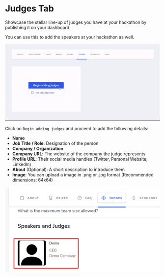 # Judges Tab

Showcase the stellar line-up of judges you have at your hackathon by publishing it on your dashboard.

You can use this to add the speakers at your hackathon as well.

![](../../.gitbook/assets/ezgif.com-gif-maker-1-.gif)

Click on `Begin adding judges` and proceed to add the following details:

* **Name**
* **Job Title / Role**: Designation of the person
* **Company / Organization**
* **Company URL**: The website of the company the judge represents
* **Profile URL**: Their social media handles \(Twitter, Personal Website, LinkedIn\)
* **About** \(Optional\): A short description to introduce them
* **Image**: You can upload a image in .png or .jpg format \(Recommended dimensions: 64x64\)

![Judge updated on the Hackathon Microsite](../../.gitbook/assets/image%20%28126%29.png)

